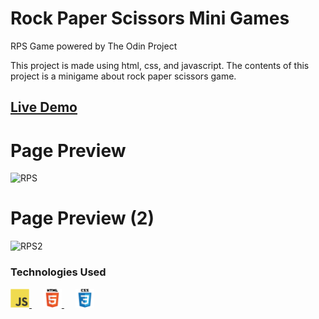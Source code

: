 # Rock Paper Scissors Mini Games

RPS Game powered by The Odin Project

This project is made using html, css, and javascript. The contents of this project is a minigame about rock paper scissors game.

## [Live Demo](https://agahafiz04.github.io/odin-recipes-odinproject/)

# Page Preview
![RPS](https://github.com/agahafiz04/game-rps-odinproject/assets/139210360/da9d551a-505c-4e02-81ea-2eb6be78b104)

# Page Preview (2)
![RPS2](https://github.com/agahafiz04/game-rps-odinproject/assets/139210360/105e6f41-8871-4339-8774-17bee1574065)


### Technologies Used
<a href="https://developer.mozilla.org/en-US/docs/Web/JavaScript" target="_blank" rel="noreferrer"> <img src="https://raw.githubusercontent.com/devicons/devicon/master/icons/javascript/javascript-original.svg" alt="javascript" width="30" height="30"/> </a> &emsp; <a href="https://www.w3.org/html/" target="_blank" rel="noreferrer"> <img src="https://raw.githubusercontent.com/devicons/devicon/master/icons/html5/html5-original-wordmark.svg" alt="html5" width="30" height="30"/> </a> &emsp; <a href="https://www.w3schools.com/css/" target="_blank" rel="noreferrer"> <img src="https://raw.githubusercontent.com/devicons/devicon/master/icons/css3/css3-original-wordmark.svg" alt="css3" width="30" height="30"/> </a>


